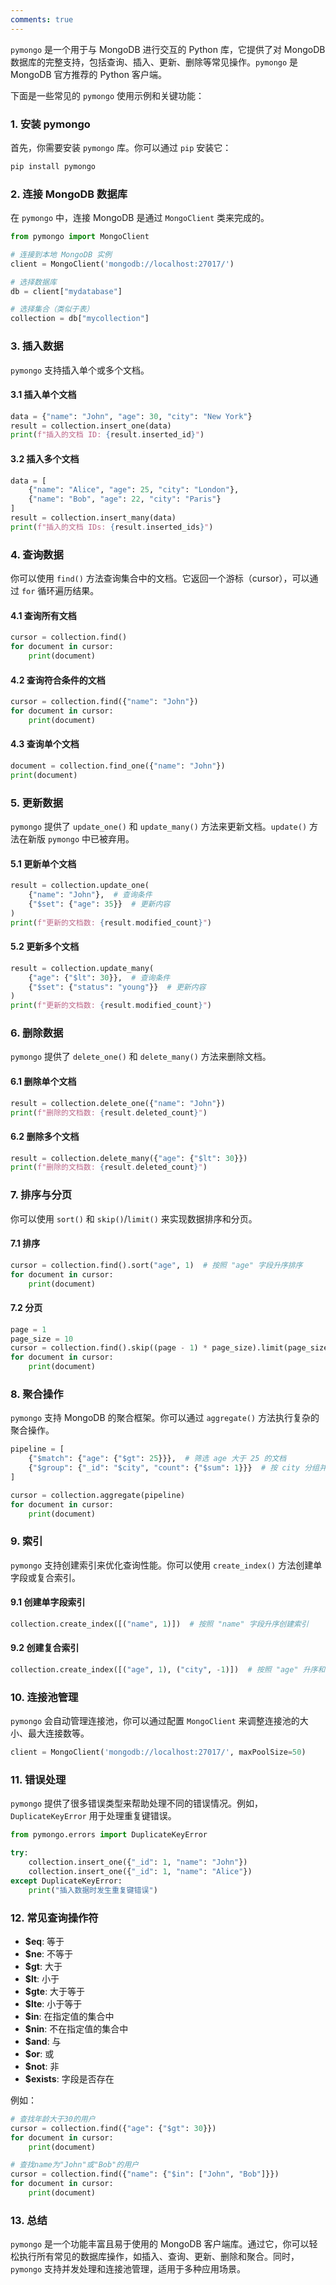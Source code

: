 ```yaml
---
comments: true
---
```


`pymongo` 是一个用于与 MongoDB 进行交互的 Python 库，它提供了对 MongoDB 数据库的完整支持，包括查询、插入、更新、删除等常见操作。`pymongo` 是 MongoDB 官方推荐的 Python 客户端。

下面是一些常见的 `pymongo` 使用示例和关键功能：

### 1. 安装 pymongo

首先，你需要安装 `pymongo` 库。你可以通过 `pip` 安装它：
```bash
pip install pymongo
```

### 2. 连接 MongoDB 数据库

在 `pymongo` 中，连接 MongoDB 是通过 `MongoClient` 类来完成的。

```python
from pymongo import MongoClient

# 连接到本地 MongoDB 实例
client = MongoClient('mongodb://localhost:27017/')

# 选择数据库
db = client["mydatabase"]

# 选择集合（类似于表）
collection = db["mycollection"]
```

### 3. 插入数据

`pymongo` 支持插入单个或多个文档。

#### 3.1 插入单个文档
```python
data = {"name": "John", "age": 30, "city": "New York"}
result = collection.insert_one(data)
print(f"插入的文档 ID: {result.inserted_id}")
```

#### 3.2 插入多个文档
```python
data = [
    {"name": "Alice", "age": 25, "city": "London"},
    {"name": "Bob", "age": 22, "city": "Paris"}
]
result = collection.insert_many(data)
print(f"插入的文档 IDs: {result.inserted_ids}")
```

### 4. 查询数据

你可以使用 `find()` 方法查询集合中的文档。它返回一个游标（cursor），可以通过 `for` 循环遍历结果。

#### 4.1 查询所有文档
```python
cursor = collection.find()
for document in cursor:
    print(document)
```

#### 4.2 查询符合条件的文档
```python
cursor = collection.find({"name": "John"})
for document in cursor:
    print(document)
```

#### 4.3 查询单个文档
```python
document = collection.find_one({"name": "John"})
print(document)
```

### 5. 更新数据

`pymongo` 提供了 `update_one()` 和 `update_many()` 方法来更新文档。`update()` 方法在新版 `pymongo` 中已被弃用。

#### 5.1 更新单个文档
```python
result = collection.update_one(
    {"name": "John"},  # 查询条件
    {"$set": {"age": 35}}  # 更新内容
)
print(f"更新的文档数: {result.modified_count}")
```

#### 5.2 更新多个文档
```python
result = collection.update_many(
    {"age": {"$lt": 30}},  # 查询条件
    {"$set": {"status": "young"}}  # 更新内容
)
print(f"更新的文档数: {result.modified_count}")
```

### 6. 删除数据

`pymongo` 提供了 `delete_one()` 和 `delete_many()` 方法来删除文档。

#### 6.1 删除单个文档
```python
result = collection.delete_one({"name": "John"})
print(f"删除的文档数: {result.deleted_count}")
```

#### 6.2 删除多个文档
```python
result = collection.delete_many({"age": {"$lt": 30}})
print(f"删除的文档数: {result.deleted_count}")
```

### 7. 排序与分页

你可以使用 `sort()` 和 `skip()`/`limit()` 来实现数据排序和分页。

#### 7.1 排序
```python
cursor = collection.find().sort("age", 1)  # 按照 "age" 字段升序排序
for document in cursor:
    print(document)
```

#### 7.2 分页
```python
page = 1
page_size = 10
cursor = collection.find().skip((page - 1) * page_size).limit(page_size)
for document in cursor:
    print(document)
```

### 8. 聚合操作

`pymongo` 支持 MongoDB 的聚合框架。你可以通过 `aggregate()` 方法执行复杂的聚合操作。

```python
pipeline = [
    {"$match": {"age": {"$gt": 25}}},  # 筛选 age 大于 25 的文档
    {"$group": {"_id": "$city", "count": {"$sum": 1}}}  # 按 city 分组并计算每个 city 的数量
]

cursor = collection.aggregate(pipeline)
for document in cursor:
    print(document)
```

### 9. 索引

`pymongo` 支持创建索引来优化查询性能。你可以使用 `create_index()` 方法创建单字段或复合索引。

#### 9.1 创建单字段索引
```python
collection.create_index([("name", 1)])  # 按照 "name" 字段升序创建索引
```

#### 9.2 创建复合索引
```python
collection.create_index([("age", 1), ("city", -1)])  # 按照 "age" 升序和 "city" 降序创建复合索引
```

### 10. 连接池管理

`pymongo` 会自动管理连接池，你可以通过配置 `MongoClient` 来调整连接池的大小、最大连接数等。

```python
client = MongoClient('mongodb://localhost:27017/', maxPoolSize=50)
```

### 11. 错误处理

`pymongo` 提供了很多错误类型来帮助处理不同的错误情况。例如，`DuplicateKeyError` 用于处理重复键错误。

```python
from pymongo.errors import DuplicateKeyError

try:
    collection.insert_one({"_id": 1, "name": "John"})
    collection.insert_one({"_id": 1, "name": "Alice"})
except DuplicateKeyError:
    print("插入数据时发生重复键错误")
```

### 12. 常见查询操作符

- **$eq**: 等于
- **$ne**: 不等于
- **$gt**: 大于
- **$lt**: 小于
- **$gte**: 大于等于
- **$lte**: 小于等于
- **$in**: 在指定值的集合中
- **$nin**: 不在指定值的集合中
- **$and**: 与
- **$or**: 或
- **$not**: 非
- **$exists**: 字段是否存在

例如：
```python
# 查找年龄大于30的用户
cursor = collection.find({"age": {"$gt": 30}})
for document in cursor:
    print(document)

# 查找name为"John"或"Bob"的用户
cursor = collection.find({"name": {"$in": ["John", "Bob"]}})
for document in cursor:
    print(document)
```

### 13. 总结

`pymongo` 是一个功能丰富且易于使用的 MongoDB 客户端库。通过它，你可以轻松执行所有常见的数据库操作，如插入、查询、更新、删除和聚合。同时，`pymongo` 支持并发处理和连接池管理，适用于多种应用场景。